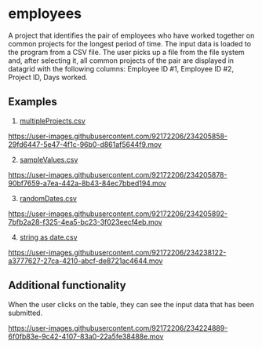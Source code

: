 # employees

A project that identifies the pair of employees who have worked
together on common projects for the longest period of time. 
The input data is loaded to the program from a CSV file.
The user picks up a file from the file system and, after selecting it, all common projects of the pair are displayed in datagrid with the following columns: Employee ID #1, Employee ID #2, Project ID, Days worked.

## Examples

1) [multipleProjects.csv](https://github.com/JaklinB/employees/files/11319825/multipleProjects.csv)

https://user-images.githubusercontent.com/92172206/234205858-29fd6447-5e47-4f1c-96b0-d861af5644f9.mov


2) [sampleValues.csv](https://github.com/JaklinB/employees/files/11319830/sampleValues.csv)

https://user-images.githubusercontent.com/92172206/234205878-90bf7659-a7ea-442a-8b43-84ec7bbed194.mov


3) [randomDates.csv](https://github.com/JaklinB/employees/files/11319832/randomDates.csv)

https://user-images.githubusercontent.com/92172206/234205892-7bfb2a28-f325-4ea5-bc23-3f023eecf4eb.mov

4) [string as date.csv](https://github.com/JaklinB/Jaklin-Basheva-employees/files/11321096/string.as.date.csv)

https://user-images.githubusercontent.com/92172206/234238122-a3777627-27ca-4210-abcf-de8721ac4644.mov


## Additional functionality
When the user clicks on the table, they can see the input data that has been submitted.

https://user-images.githubusercontent.com/92172206/234224889-6f0fb83e-9c42-4107-83a0-22a5fe38488e.mov





